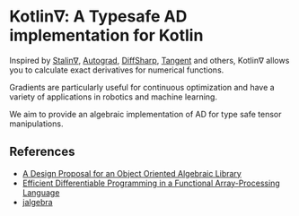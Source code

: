 # Kotlin∇: A Typesafe AD implementation for Kotlin

Inspired by [Stalin∇](https://github.com/Functional-AutoDiff/STALINGRAD), [Autograd](https://github.com/hips/autograd), [DiffSharp](https://github.com/DiffSharp/DiffSharp), [Tangent](https://github.com/google/tangent) and others, Kotlin∇ allows you to calculate exact derivatives for numerical functions.

Gradients are particularly useful for continuous optimization and have a variety of applications in robotics and machine learning.

We aim to provide an algebraic implementation of AD for type safe tensor manipulations.

## References

* [A Design Proposal for an Object Oriented Algebraic Library](https://pdfs.semanticscholar.org/6fd2/88960ef83469c898a3d8ed8f0950e7839625.pdf)
* [Efficient Differentiable Programming in a Functional Array-Processing Language](https://arxiv.org/pdf/1806.02136.pdf)
* [jalgebra](https://github.com/mdgeorge4153/jalgebra)
